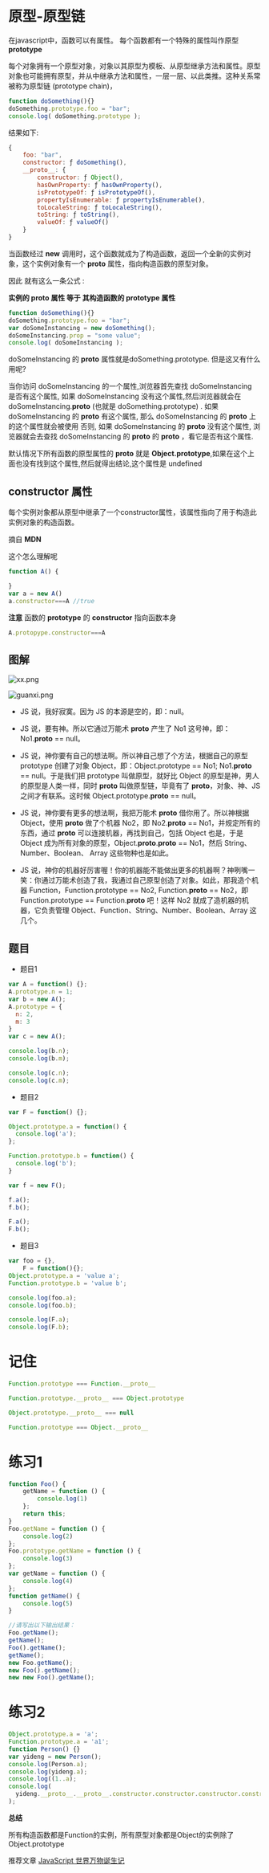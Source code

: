 # 原型-原型链

在javascript中，函数可以有属性。 每个函数都有一个特殊的属性叫作原型 **prototype**

每个对象拥有一个原型对象，对象以其原型为模板、从原型继承方法和属性。原型对象也可能拥有原型，并从中继承方法和属性，一层一层、以此类推。这种关系常被称为原型链 (prototype chain)，

```js
function doSomething(){}
doSomething.prototype.foo = "bar";
console.log( doSomething.prototype );
```

结果如下:
```js
{
    foo: "bar",
    constructor: ƒ doSomething(),
    __proto__: {
        constructor: ƒ Object(),
        hasOwnProperty: ƒ hasOwnProperty(),
        isPrototypeOf: ƒ isPrototypeOf(),
        propertyIsEnumerable: ƒ propertyIsEnumerable(),
        toLocaleString: ƒ toLocaleString(),
        toString: ƒ toString(),
        valueOf: ƒ valueOf()
    }
}

```

当函数经过 **new** 调用时，这个函数就成为了构造函数，返回一个全新的实例对象，这个实例对象有一个 **__proto__** 属性，指向构造函数的原型对象。

因此 就有这么一条公式 :

**实例的 __proto__ 属性 等于 其构造函数的 prototype 属性**

```js
function doSomething(){}
doSomething.prototype.foo = "bar"; 
var doSomeInstancing = new doSomething();
doSomeInstancing.prop = "some value"; 
console.log( doSomeInstancing );
```


doSomeInstancing 的 __proto__ 属性就是doSomething.prototype. 但是这又有什么用呢?

当你访问 doSomeInstancing 的一个属性,浏览器首先查找 doSomeInstancing  是否有这个属性, 如果 doSomeInstancing  没有这个属性,然后浏览器就会在 doSomeInstancing.__proto__ (也就是 doSomething.prototype) . 如果 doSomeInstancing 的 __proto__ 有这个属性, 那么 doSomeInstancing 的 __proto__ 上的这个属性就会被使用  否则, 如果 doSomeInstancing 的 __proto__ 没有这个属性, 浏览器就会去查找 doSomeInstancing 的 __proto__ 的 __proto__ ，看它是否有这个属性.

默认情况下所有函数的原型属性的 __proto__  就是 **Object.prototype**,如果在这个上面也没有找到这个属性,然后就得出结论,这个属性是 undefined


## constructor 属性

每个实例对象都从原型中继承了一个constructor属性，该属性指向了用于构造此实例对象的构造函数。

摘自 **MDN**

这个怎么理解呢

```js
function A() {

}
var a = new A()
a.constructor===A //true
```

**注意**
函数的 **prototype** 的 **constructor** 指向函数本身

```js
A.protopype.constructor===A
```

## 图解


![xx.png](https://user-gold-cdn.xitu.io/2019/2/24/1691fc878b9beefa?imageView2/0/w/1280/h/960/format/webp/ignore-error/1)


![guanxi.png](https://user-gold-cdn.xitu.io/2019/2/24/1691fc9305a0c6b0?imageView2/0/w/1280/h/960/format/webp/ignore-error/1)


- JS 说，我好寂寞。因为 JS 的本源是空的，即：null。
- JS 说，要有神。所以它通过万能术 __proto__ 产生了 No1 这号神，即：No1.__proto__ == null。
- JS 说，神你要有自己的想法啊。所以神自己想了个方法，根据自己的原型 prototype 创建了对象 Object，即：Object.prototype == No1; No1.__proto__ == null。于是我们把 prototype 叫做原型，就好比 Object 的原型是神，男人的原型是人类一样，同时 __proto__ 叫做原型链，毕竟有了 __proto__，对象、神、JS 之间才有联系。这时候 Object.prototype.__proto__ == null。
- JS 说，神你要有更多的想法啊，我把万能术 __proto__ 借你用了。所以神根据 Object，使用 __proto__ 做了个机器 No2，即 No2.__proto__ == No1，并规定所有的东西，通过 __proto__ 可以连接机器，再找到自己，包括 Object 也是，于是 Object 成为所有对象的原型，Object.__proto__.__proto__ == No1，然后 String、Number、Boolean、 Array 这些物种也是如此。

- JS 说，神你的机器好厉害喔！你的机器能不能做出更多的机器啊？神咧嘴一笑：你通过万能术创造了我，我通过自己原型创造了对象。如此，那我造个机器 Function，Function.prototype == No2, Function.__proto__ == No2，即 Function.prototype == Function.__proto__ 吧！这样 No2 就成了造机器的机器，它负责管理 Object、Function、String、Number、Boolean、Array 这几个。

## 题目

- 题目1
```js
var A = function() {};
A.prototype.n = 1;
var b = new A();
A.prototype = {
  n: 2,
  m: 3
}
var c = new A();

console.log(b.n);
console.log(b.m);

console.log(c.n);
console.log(c.m);

```


- 题目2

```js
var F = function() {};

Object.prototype.a = function() {
  console.log('a');
};

Function.prototype.b = function() {
  console.log('b');
}

var f = new F();

f.a();
f.b();

F.a();
F.b();
```

- 题目3
  
```js
var foo = {},
    F = function(){};
Object.prototype.a = 'value a';
Function.prototype.b = 'value b';

console.log(foo.a);
console.log(foo.b);

console.log(F.a);
console.log(F.b);

```

# 记住

```js
Function.prototype === Function.__proto__

Function.prototype.__proto__ === Object.prototype

Object.prototype.__proto__ === null

Function.prototype === Object.__proto__

```

# 练习1

```js
function Foo() {
    getName = function () {
        console.log(1)
    };
    return this;
}
Foo.getName = function () {
    console.log(2)
};
Foo.prototype.getName = function () {
    console.log(3)
};
var getName = function () {
    console.log(4)
};
function getName() {
    console.log(5)
}

//请写出以下输出结果：
Foo.getName();
getName();
Foo().getName();
getName();
new Foo.getName();
new Foo().getName();
new new Foo().getName();
```

# 练习2

```js
Object.prototype.a = 'a';
Function.prototype.a = 'a1';
function Person() {}
var yideng = new Person();
console.log(Person.a);
console.log(yideng.a);
console.log((1..a);
console.log(
  yideng.__proto__.__proto__.constructor.constructor.constructor.constructor
);
```


**总结**

所有构造函数都是Function的实例，所有原型对象都是Object的实例除了Object.prototype

推荐文章 [JavaScript 世界万物诞生记](https://zhuanlan.zhihu.com/p/22989691)